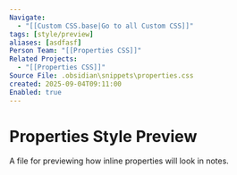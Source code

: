 ```yaml
---
Navigate:
  - "[[Custom CSS.base|Go to all Custom CSS]]"
tags: [style/preview]
aliases: [asdfasf]
Person Team: "[[Properties CSS]]"
Related Projects:
  - "[[Properties CSS]]"
Source File: .obsidian\snippets\properties.css
created: 2025-09-04T09:11:00
Enabled: true
---
```

# Properties Style Preview

A file for previewing how inline properties will look in notes.
